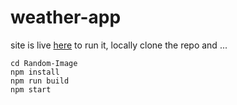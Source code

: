 # weather-app
site is live [here](https://chakradhar-weather-app.netlify.app/)
to run it, locally clone the repo and ...
```
cd Random-Image
npm install
npm run build
npm start
```
